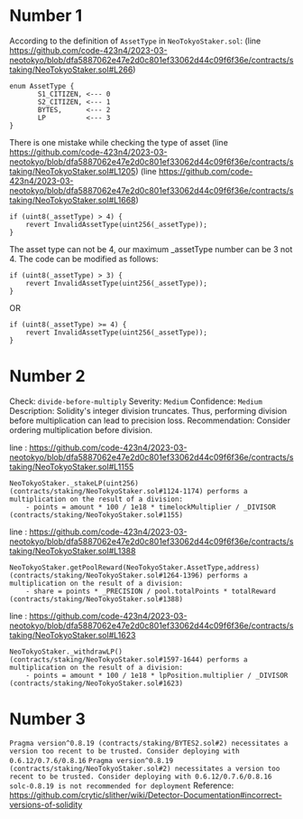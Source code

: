 # Number 1
According to the definition of ```AssetType``` in ```NeoTokyoStaker.sol```:
 (line https://github.com/code-423n4/2023-03-neotokyo/blob/dfa5887062e47e2d0c801ef33062d44c09f6f36e/contracts/staking/NeoTokyoStaker.sol#L266)
```
enum AssetType {
       S1_CITIZEN, <--- 0
       S2_CITIZEN, <--- 1
       BYTES,      <--- 2
       LP          <--- 3
}
```
There is one mistake while checking the type of asset (line https://github.com/code-423n4/2023-03-neotokyo/blob/dfa5887062e47e2d0c801ef33062d44c09f6f36e/contracts/staking/NeoTokyoStaker.sol#L1205)
(line https://github.com/code-423n4/2023-03-neotokyo/blob/dfa5887062e47e2d0c801ef33062d44c09f6f36e/contracts/staking/NeoTokyoStaker.sol#L1668)
```
if (uint8(_assetType) > 4) {
	revert InvalidAssetType(uint256(_assetType));
}
```
The asset type can not be 4, our maximum _assetType number can be 3 not 4.
The code can be modified as follows:

```
if (uint8(_assetType) > 3) {
	revert InvalidAssetType(uint256(_assetType));
}
```

OR

```
if (uint8(_assetType) >= 4) {
	revert InvalidAssetType(uint256(_assetType));
}
```

# Number 2
Check: ```divide-before-multiply```
Severity: ```Medium```
Confidence: ```Medium```
Description: Solidity's integer division truncates. Thus, performing division before multiplication can lead to precision loss.
Recommendation: Consider ordering multiplication before division.

line : https://github.com/code-423n4/2023-03-neotokyo/blob/dfa5887062e47e2d0c801ef33062d44c09f6f36e/contracts/staking/NeoTokyoStaker.sol#L1155
```
NeoTokyoStaker._stakeLP(uint256) (contracts/staking/NeoTokyoStaker.sol#1124-1174) performs a multiplication on the result of a division:
	- points = amount * 100 / 1e18 * timelockMultiplier / _DIVISOR (contracts/staking/NeoTokyoStaker.sol#1155)
```

line : https://github.com/code-423n4/2023-03-neotokyo/blob/dfa5887062e47e2d0c801ef33062d44c09f6f36e/contracts/staking/NeoTokyoStaker.sol#L1388
```
NeoTokyoStaker.getPoolReward(NeoTokyoStaker.AssetType,address) (contracts/staking/NeoTokyoStaker.sol#1264-1396) performs a multiplication on the result of a division:
	- share = points * _PRECISION / pool.totalPoints * totalReward (contracts/staking/NeoTokyoStaker.sol#1388)
```

line : https://github.com/code-423n4/2023-03-neotokyo/blob/dfa5887062e47e2d0c801ef33062d44c09f6f36e/contracts/staking/NeoTokyoStaker.sol#L1623 
```
NeoTokyoStaker._withdrawLP() (contracts/staking/NeoTokyoStaker.sol#1597-1644) performs a multiplication on the result of a division:
	- points = amount * 100 / 1e18 * lpPosition.multiplier / _DIVISOR (contracts/staking/NeoTokyoStaker.sol#1623)
```
# Number 3
```Pragma version^0.8.19 (contracts/staking/BYTES2.sol#2) necessitates a version too recent to be trusted. Consider deploying with 0.6.12/0.7.6/0.8.16```
```Pragma version^0.8.19 (contracts/staking/NeoTokyoStaker.sol#2) necessitates a version too recent to be trusted. Consider deploying with 0.6.12/0.7.6/0.8.16```
```solc-0.8.19 is not recommended for deployment```
Reference: https://github.com/crytic/slither/wiki/Detector-Documentation#incorrect-versions-of-solidity
